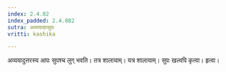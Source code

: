 ```yaml
---
index: 2.4.82
index_padded: 2.4.082
sutra: अव्ययादाप्सुपः
vritti: kashika

---
```

अव्ययादुत्तरस्य आपः सुपश्च लुग् भवति। तत्र शालायाम्। यत्र शालायाम्। सुपः खल्वपि कृत्वा। हृत्वा।